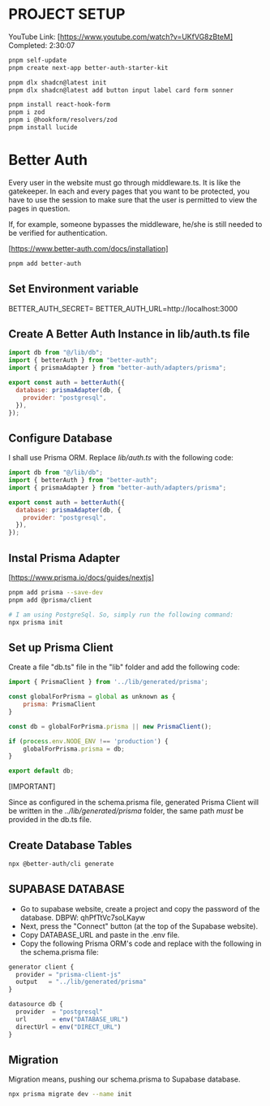 # PROJECT SETUP

YouTube Link: [https://www.youtube.com/watch?v=UKfVG8zBteM]
Completed: 2:30:07

```bash
pnpm self-update
pnpm create next-app better-auth-starter-kit

pnpm dlx shadcn@latest init
pnpm dlx shadcn@latest add button input label card form sonner

pnpm install react-hook-form
pnpm i zod
pnpm i @hookform/resolvers/zod
pnpm install lucide
```

# Better Auth

Every user in the website must go through middleware.ts. It is like the gatekeeper.
In each and every pages that you want to be protected, you have to use the session to make sure that the user is permitted to view the pages in question.

If, for example, someone bypasses the middleware, he/she is still needed to be verified for authentication.

[https://www.better-auth.com/docs/installation]

```bash
pnpm add better-auth
```

## Set Environment variable

BETTER_AUTH_SECRET=
BETTER_AUTH_URL=http://localhost:3000

## Create A Better Auth Instance in lib/auth.ts file

```javascript
import db from "@/lib/db";
import { betterAuth } from "better-auth";
import { prismaAdapter } from "better-auth/adapters/prisma";

export const auth = betterAuth({
  database: prismaAdapter(db, {
    provider: "postgresql",
  }),
});
```

## Configure Database

I shall use Prisma ORM. Replace _lib/auth.ts_ with the following code:

```javascript
import db from "@/lib/db";
import { betterAuth } from "better-auth";
import { prismaAdapter } from "better-auth/adapters/prisma";

export const auth = betterAuth({
  database: prismaAdapter(db, {
    provider: "postgresql",
  }),
});
```

## Instal Prisma Adapter

[https://www.prisma.io/docs/guides/nextjs]

```bash
pnpm add prisma --save-dev
pnpm add @prisma/client

# I am using PostgreSql. So, simply run the following command:
npx prisma init
```

## Set up Prisma Client

Create a file "db.ts" file in the "lib" folder and add the following code:

```javascript
import { PrismaClient } from '../lib/generated/prisma';

const globalForPrisma = global as unknown as {
	prisma: PrismaClient
}

const db = globalForPrisma.prisma || new PrismaClient();

if (process.env.NODE_ENV !== 'production') {
	globalForPrisma.prisma = db;
}

export default db;
```

[IMPORTANT]

Since as configured in the schema.prisma file, generated Prisma Client will be written in the _../lib/generated/prisma_ folder, the same path _must_ be provided in the db.ts file.

## Create Database Tables

```bash
npx @better-auth/cli generate
```

## SUPABASE DATABASE

- Go to supabase website, create a project and copy the password of the database.
  DBPW: qhPfTtVc7soLKayw
- Next, press the "Connect" button (at the top of the Supabase website).
- Copy DATABASE_URL and paste in the .env file.
- Copy the following Prisma ORM's code and replace with the following in the schema.prisma file:

```javascript
generator client {
  provider = "prisma-client-js"
  output   = "../lib/generated/prisma"
}

datasource db {
  provider  = "postgresql"
  url       = env("DATABASE_URL")
  directUrl = env("DIRECT_URL")
}
```

## Migration

Migration means, pushing our schema.prisma to Supabase database.

```bash
npx prisma migrate dev --name init
```
